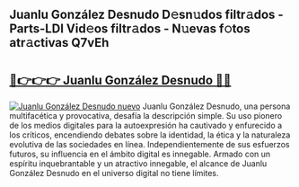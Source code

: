 ## Juanlu González Desnudo D𝚎sn𝚞dos filtr𝚊dos - Parts-LDI Vid𝚎os filtr𝚊dos - N𝚞evas f𝚘tos atr𝚊ctivas Q7vEh

# <h2><a href="http://mb6soo.tromn.icu/?c=Juanlu+Gonz%c3%a1lez+Desnudo">🔗👉👉👉 Juanlu González Desnudo 🔗🔗</a></h2>

[![Juanlu González Desnudo nuevo](https://i.imgur.com/pEAQMta.gif)](http://mb6soo.tromn.icu/?c=Juanlu+Gonz%c3%a1lez+Desnudo)
Juanlu González Desnudo, una persona multifacética y provocativa, desafía la descripción simple. Su uso pionero de los medios digitales para la autoexpresión ha cautivado y enfurecido a los críticos, encendiendo debates sobre la identidad, la ética y la naturaleza evolutiva de las sociedades en línea. Independientemente de sus esfuerzos futuros, su influencia en el ámbito digital es innegable. Armado con un espíritu inquebrantable y un atractivo innegable, el alcance de Juanlu González Desnudo en el universo digital no tiene límites.

